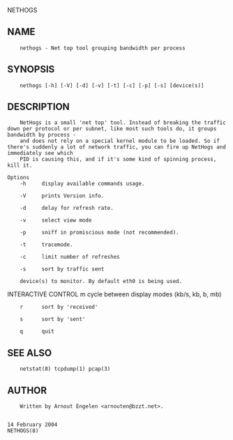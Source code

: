   NETHOGS
 
## NAME
        nethogs - Net top tool grouping bandwidth per process
 
## SYNOPSIS
        nethogs [-h] [-V] [-d] [-v] [-t] [-c] [-p] [-s] [device(s)]
 
## DESCRIPTION
        NetHogs is a small 'net top' tool. Instead of breaking the traffic down per protocol or per subnet, like most such tools do, it groups bandwidth by process -
        and does not rely on a special kernel module to be loaded. So if there's suddenly a lot of network traffic, you can fire up NetHogs and immediately see which
        PID is causing this, and if it's some kind of spinning process, kill it.
 
    Options
        -h     display available commands usage.
 
        -V     prints Version info.
 
        -d     delay for refresh rate.
 
        -v     select view mode
 
        -p     sniff in promiscious mode (not recommended).
 
        -t     tracemode.
 
        -c     limit number of refreshes
 
        -s     sort by traffic sent
 
        device(s) to monitor. By default eth0 is being used.
 
 INTERACTIVE CONTROL
        m      cycle between display modes (kb/s, kb, b, mb)
 
        r      sort by 'received'
 
        s      sort by 'sent'
 
        q      quit
 
## SEE ALSO
        netstat(8) tcpdump(1) pcap(3)
 
## AUTHOR
        Written by Arnout Engelen <arnouten@bzzt.net>.
 
                                                                           14 February 2004                                                                NETHOGS(8)
